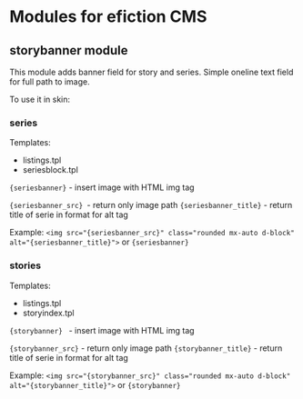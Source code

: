 # Modules for efiction CMS
 

## storybanner module

This module adds banner field for story and series. Simple oneline text field for full path to image.

To use it in skin:

### series

Templates:
- listings.tpl
- seriesblock.tpl

`{seriesbanner}`  - insert image with HTML img tag

`{seriesbanner_src} `- return only image path
`{seriesbanner_title}` - return title of serie in format for alt tag

Example:
`<img src="{seriesbanner_src}" class="rounded mx-auto d-block" alt="{seriesbanner_title}">`
or 
`{seriesbanner}`

### stories

Templates:
- listings.tpl
- storyindex.tpl

`{storybanner} ` - insert image with HTML img tag

`{storybanner_src}` - return only image path
`{storybanner_title}` - return title of serie in format for alt tag

Example:
`<img src="{storybanner_src}" class="rounded mx-auto d-block" alt="{storybanner_title}">`
or 
`{storybanner}`
